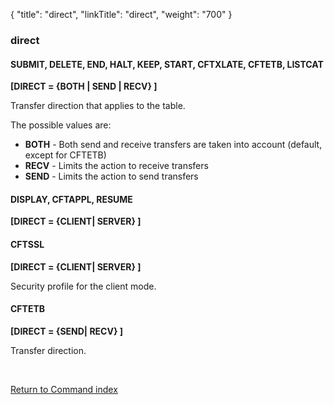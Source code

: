 {
    "title": "direct",
    "linkTitle": "direct",
    "weight": "700"
}<span id="direct_CFTCAT"></span><span id="direct"></span>

### direct

#### SUBMIT, DELETE, END, HALT, KEEP, START, CFTXLATE, CFTETB, LISTCAT

****\[DIRECT = {BOTH
| SEND | RECV} \]****

Transfer direction that applies to the table.

The possible values are:

- ****BOTH**** - Both send and receive transfers
    are taken into account (default, except for CFTETB)
- ****RECV**** - Limits the action to receive
    transfers
- ****SEND**** - Limits the action to send transfers

#### DISPLAY, CFTAPPL, RESUME

****\[DIRECT = {****CLIENT****| SERVER} \]****

#### CFTSSL

****\[DIRECT = {CLIENT|
SERVER} \]****

Security profile for the client mode.

#### CFTETB

****\[DIRECT = {SEND| RECV} \]****

Transfer direction.

 

[Return to Command index](../../)
